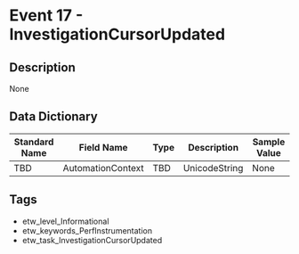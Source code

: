 # Event 17 - InvestigationCursorUpdated

## Description
None

## Data Dictionary
|Standard Name|Field Name|Type|Description|Sample Value|
|---|---|---|---|---|
|TBD|AutomationContext|TBD|UnicodeString|None|None|

## Tags
* etw_level_Informational
* etw_keywords_PerfInstrumentation
* etw_task_InvestigationCursorUpdated